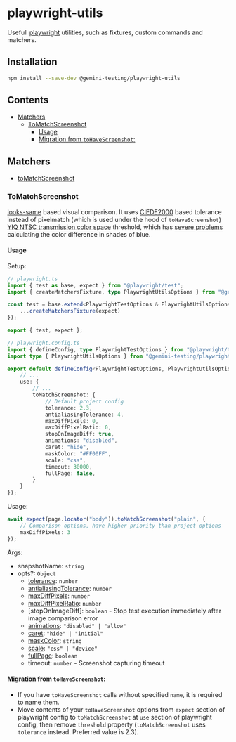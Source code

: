 # playwright-utils

Usefull [playwright][pwt] utilities, such as fixtures, custom commands and matchers.

## Installation

```bash
npm install --save-dev @gemini-testing/playwright-utils
```

## Contents
<!-- START doctoc generated TOC please keep comment here to allow auto update -->
<!-- DON'T EDIT THIS SECTION, INSTEAD RE-RUN doctoc TO UPDATE -->

- [Matchers](#matchers)
  - [ToMatchScreenshot](#tomatchscreenshot)
    - [Usage](#usage)
    - [Migration from `toHaveScreenshot`:](#migration-from-tohavescreenshot)

<!-- END doctoc generated TOC please keep comment here to allow auto update -->

## Matchers
- [toMatchScreenshot](#tomatchscreenshot)

### ToMatchScreenshot

[looks-same][looks-same] based visual comparison. It uses [CIEDE2000][ciede2000] based tolerance instead of pixelmatch (which is used under the hood of `toHaveScreenshot`) [YIQ NTSC transmission color space][yiq-ntsc] threshold, which has [severe problems](https://github.com/mapbox/pixelmatch/issues/127) calculating the color difference in shades of blue.

#### Usage

Setup:

```typescript
// playwright.ts
import { test as base, expect } from "@playwright/test";
import { createMatchersFixture, type PlaywrightUtilsOptions } from "@gemini-testing/playwright-utils";

const test = base.extend<PlaywrightTestOptions & PlaywrightUtilsOptions>({
    ...createMatchersFixture(expect)
});

export { test, expect };
```

```typescript
// playwright.config.ts
import { defineConfig, type PlaywrightTestOptions } from "@playwright/test";
import type { PlaywrightUtilsOptions } from "@gemini-testing/playwright-utils";

export default defineConfig<PlaywrightTestOptions, PlaywrightUtilsOptions>({
    // ...
    use: {
        // ...
        toMatchScreenshot: {
            // Default project config
            tolerance: 2.3,
            antialiasingTolerance: 4,
            maxDiffPixels: 0,
            maxDiffPixelRatio: 0,
            stopOnImageDiff: true,
            animations: "disabled",
            caret: "hide",
            maskColor: "#FF00FF",
            scale: "css",
            timeout: 30000,
            fullPage: false,
        }
    }
});
```

Usage:

```typescript
await expect(page.locator("body")).toMatchScreenshot("plain", {
    // Comparison options, have higher priority than project options
    maxDiffPixels: 3
});
```

Args:
- snapshotName: `string`
- opts?: `Object`
  - [tolerance][looks-same-tolerance]: `number`
  - [antialiasingTolerance][looks-same-antialiasing-tolerance]: `number`
  - [maxDiffPixels][pwt-max-diff-pixels]: `number`
  - [maxDiffPixelRatio][pwt-max-diff-pixels-ratio]: `number`
  - [stopOnImageDiff]: `boolean` - Stop test execution immediately after image comparison error
  - [animations][pwt-animations]: `"disabled" | "allow"`
  - [caret][pwt-caret]: `"hide" | "initial"`
  - [maskColor][pwt-mask-color]: `string`
  - [scale][pwt-scale]: `"css" | "device"`
  - [fullPage][pwt-full-page]: `boolean`
  - timeout: `number` - Screenshot capturing timeout

#### Migration from `toHaveScreenshot`:

- If you have `toHaveScreenshot` calls without specified `name`, it is required to name them.
- Move contents of your `toHaveScreenshot` options from `expect` section of playwright config to `toMatchScreenshot` at `use` section of playwright config, then remove `threshold` property (`toMatchScreenshot` uses `tolerance` instead. Preferred value is 2.3).

[pwt]: https://playwright.dev/
[looks-same]: https://github.com/gemini-testing/looks-same
[ciede2000]: https://en.wikipedia.org/wiki/Color_difference#CIEDE2000
[yiq-ntsc]: http://www.progmat.uaem.mx:8080/artVol2Num2/Articulo3Vol2Num2.pdf
[looks-same-tolerance]: https://github.com/gemini-testing/looks-same#comparing-images
[looks-same-antialiasing-tolerance]: https://github.com/gemini-testing/looks-same#comparing-images-with-ignoring-antialiasing
[pwt-max-diff-pixels]: https://playwright.dev/docs/api/class-pageassertions#page-assertions-to-have-screenshot-1-option-max-diff-pixels
[pwt-max-diff-pixels-ratio]: https://playwright.dev/docs/api/class-pageassertions#page-assertions-to-have-screenshot-1-option-max-diff-pixel-ratio
[pwt-animations]: https://playwright.dev/docs/api/class-pageassertions#page-assertions-to-have-screenshot-1-option-animations
[pwt-caret]: https://playwright.dev/docs/api/class-pageassertions#page-assertions-to-have-screenshot-1-option-caret
[pwt-mask-color]: https://playwright.dev/docs/api/class-pageassertions#page-assertions-to-have-screenshot-1-option-mask-color
[pwt-scale]: https://playwright.dev/docs/api/class-pageassertions#page-assertions-to-have-screenshot-1-option-scale
[pwt-full-page]: https://playwright.dev/docs/api/class-pageassertions#page-assertions-to-have-screenshot-1-option-full-page
